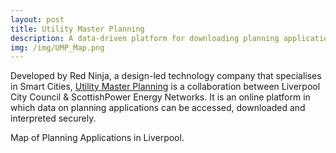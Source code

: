 ```yaml
---
layout: post
title: Utility Master Planning
description: A data-driven platform for downloading planning applications
img: /img/UMP_Map.png
---
```


Developed by Red Ninja, a design-led technology company that specialises in Smart Cities, <a href="http://utilitymasterplanning.co.uk/">Utility Master Planning</a> is a collaboration between Liverpool City Council & ScottishPower Energy Networks. It is an online platform in which data on planning applications can be accessed, downloaded and interpreted securely.

<div class="img_row">
	<img class="col three" src="{{ site.baseurl }}/img/ump_map.png" alt="" title=""/>
</div>
<div class="col three caption">
	Map of Planning Applications in Liverpool.
</div>
